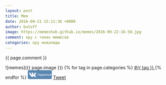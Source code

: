 ```yaml
---
layout: post
title: Mem
date: 2016-09-21 15:11:36 +0000
author: butoff
image: https://memeshub.github.io/memes/2016-09-22-16-58.jpg
comment: ору с таких мемесов
categories: ору инвалиды 
---
```

{{ page.comment }}
	  
![memes]({{ page.image }})
{% for tag in page.categories %}
<a href="https://memeshub.github.io/{{ tag }}">
#{{ tag }}
</a>
{% endfor %}
<a href='http://vkontakte.ru/share.php?url=https://memeshub.github.io{{ page.url | uri: absolute }}' target='_blank'><img src='/images/vk.png' border='0' width='76' height='28' alt='' title='Поделиться ВКонтакте'></a>
<a href="https://twitter.com/share" class="twitter-share-button" data-size="large" data-hashtags="memesHub">Tweet</a> <script>!function(d,s,id){var js,fjs=d.getElementsByTagName(s)[0],p=/^http:/.test(d.location)?'http':'https';if(!d.getElementById(id)){js=d.createElement(s);js.id=id;js.src=p+'://platform.twitter.com/widgets.js';fjs.parentNode.insertBefore(js,fjs);}}(document, 'script', 'twitter-wjs');</script>